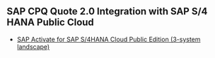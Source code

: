 

## SAP CPQ Quote 2.0 Integration with SAP S/4 HANA Public Cloud 

* [SAP Activate for SAP S/4HANA Cloud Public Edition (3-system landscape)](
https://go.support.sap.com/roadmapviewer/#/group/658F507A-D6F5-4B78-9EE1-0300C5F1E40F/roadmap/82b2db84548d41209cda972f0fac428b:FA163ED752201EDABFE83D133CFCDD51/node/41B0A9233ACD4EF2AEDB4E9268B4DE97//phaseAccelerator/82b2db84548d41209cda972f0fac428b
)
